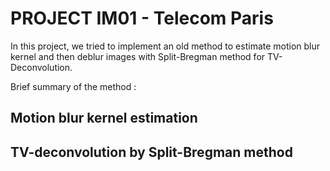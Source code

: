 # PROJECT IM01 - Telecom Paris

In this project, we tried to implement an old method to estimate motion blur kernel and then deblur images with Split-Bregman method for TV-Deconvolution.



Brief summary of the method : 

## Motion blur kernel estimation 


## TV-deconvolution by Split-Bregman method

